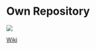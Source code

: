 # Own Repository

![](http://vsenato.ru/wp-content/uploads/2015/09/nato-nci.jpg)


[Wiki](https://github.com/Anzku/repo/wiki)

